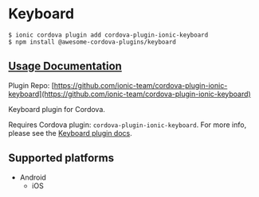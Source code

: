# Keyboard

```
$ ionic cordova plugin add cordova-plugin-ionic-keyboard
$ npm install @awesome-cordova-plugins/keyboard
```

## [Usage Documentation](https://danielsogl.gitbook.io/awesome-cordova-plugins/plugins/keyboard/)

Plugin Repo: [https://github.com/ionic-team/cordova-plugin-ionic-keyboard](https://github.com/ionic-team/cordova-plugin-ionic-keyboard)

Keyboard plugin for Cordova.

Requires Cordova plugin: `cordova-plugin-ionic-keyboard`. For more info, please see the [Keyboard plugin docs](https://github.com/ionic-team/cordova-plugin-ionic-keyboard).

## Supported platforms

- Android
  - iOS
  


